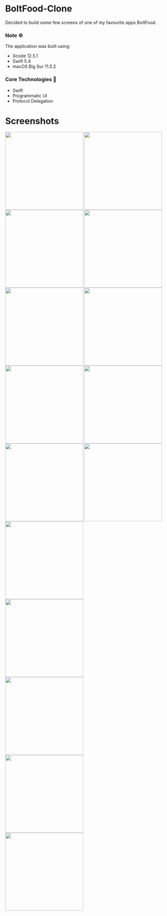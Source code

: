 # BoltFood-Clone
Decided to build some few screens of one of my favourite apps BoltFood.

### Note ⚙️
The application was built using: 
* Xcode 12.5.1
* Swift 5.4
* macOS Big Sur 11.5.2

### Core Technologies 📲
* Swift
* Programmatic UI
* Protocol Delegation


# Screenshots
<img align='left' src="BoltFood-Clone/Assets.xcassets/home-1.imageset/home.png"  width="250">
<img align='left' src="BoltFood-Clone/Assets.xcassets/toprated.imageset/toprated.png"  width="250">
<img  src="BoltFood-Clone/Assets.xcassets/restaurants.imageset/restaurants.png"  width="250">


<img align='left' src="BoltFood-Clone/Assets.xcassets/detail1.imageset/detail1.png"  width="250">
<img align='left' src="BoltFood-Clone/Assets.xcassets/detail2.imageset/detail2.png"  width="250">
<img src="BoltFood-Clone/Assets.xcassets/detail3.imageset/detail3.png"  width="250">


<img align='left' src="BoltFood-Clone/Assets.xcassets/address.imageset/address.png"  width="250">
<img align='left' src="BoltFood-Clone/Assets.xcassets/search.imageset/search.png"  width="250">
<img src="BoltFood-Clone/Assets.xcassets/orders.imageset/orders.png"  width="250">


<img align='left' src="BoltFood-Clone/Assets.xcassets/settings.imageset/settings.png"  width="250">
<img align='left' src="BoltFood-Clone/Assets.xcassets/payment.imageset/payment.png"  width="250">
<img src="BoltFood-Clone/Assets.xcassets/promo.imageset/promo.png"  width="250">


<img align='left' src="BoltFood-Clone/Assets.xcassets/profile.imageset/profile.png"  width="250">
<img align='left' src="BoltFood-Clone/Assets.xcassets/about.imageset/about.png"  width="250">
<img src="BoltFood-Clone/Assets.xcassets/register.imageset/register.png"  width="250">
